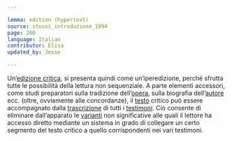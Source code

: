 ```yaml
---

lemma: edition (hypertext)
source: stussi_introduzione_1994
page: 260
language: Italian
contributor: Elisa
updated_by: Jesse

---
```


Un’[edizione critica](editionCritical.html), si presenta quindi come un’iperedizione, perché sfrutta tutte le possibilità della lettura non sequenziale. A parte elementi accessori, come studi preparatori sulla tradizione dell’[opera](work.html), sulla biografia dell’[autore](author.html) ecc. (oltre, ovviamente alle concordanze), il [testo](text.html) critico può essere accompagnato dalla [trascrizione](transcription.html) di tutti i [testimoni](witness.html). Ciò consente di eliminare dall’apparato le [varianti](variant.html) non significative alle quali il lettore ha accesso diretto mediante un sistema in grado di collegare un certo segmento del testo critico a quello corrispondenti nei vari testimoni.
